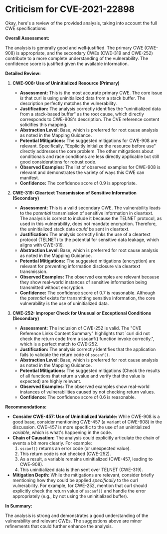 # Criticism for CVE-2021-22898

Okay, here's a review of the provided analysis, taking into account the full CWE specifications:

**Overall Assessment:**

The analysis is generally good and well-justified. The primary CWE (CWE-908) is appropriate, and the secondary CWEs (CWE-319 and CWE-252) contribute to a more complete understanding of the vulnerability. The confidence score is justified given the available information.

**Detailed Review:**

1.  **CWE-908: Use of Uninitialized Resource (Primary)**

    *   **Assessment:** This is the most accurate primary CWE. The core issue *is* that curl is using uninitialized data from a stack buffer. The description perfectly matches the vulnerability.
    *   **Justification:** The analysis correctly identifies the "uninitialized data from a stack-based buffer" as the root cause, which directly corresponds to CWE-908's description. The CVE reference content solidifies this mapping.
    *   **Abstraction Level:** Base, which is preferred for root cause analysis as noted in the Mapping Guidance.
    *   **Potential Mitigations:** The suggested mitigations for CWE-908 are relevant. Specifically, "Explicitly initialize the resource before use" directly addresses the core problem.  The other mitigations about conditionals and race conditions are less directly applicable but still good considerations for robust code.
    *   **Observed Examples:** The list of observed examples for CWE-908 is relevant and demonstrates the variety of ways this CWE can manifest.
    *   **Confidence:**  The confidence score of 0.9 is appropriate.

2.  **CWE-319: Cleartext Transmission of Sensitive Information (Secondary)**

    *   **Assessment:** This is a valid secondary CWE. The vulnerability leads to the *potential* transmission of sensitive information in cleartext. The analysis is correct to include it because the TELNET protocol, as used in this vulnerability, does not mandate encryption. Therefore, the uninitialized stack data *could* be sent in cleartext.
    *   **Justification:** The analysis correctly links the use of a cleartext protocol (TELNET) to the potential for sensitive data leakage, which aligns with CWE-319.
    *   **Abstraction Level:** Base, which is preferred for root cause analysis as noted in the Mapping Guidance.
    *   **Potential Mitigations:** The suggested mitigations (encryption) are relevant for preventing information disclosure via cleartext transmission.
    *   **Observed Examples:** The observed examples are relevant because they show real-world instances of sensitive information being transmitted without encryption.
    *   **Confidence:** The confidence score of 0.7 is reasonable. Although the *potential* exists for transmitting sensitive information, the core vulnerability is the use of uninitialized data.

3.  **CWE-252: Improper Check for Unusual or Exceptional Conditions (Secondary)**
	*	**Assessment:** The inclusion of CWE-252 is valid. The "CVE Reference Links Content Summary" highlights that `curl did not check the return code from a sscanf() function invoke correctly.", which is a perfect match to CWE-252.
	*	**Justification:** The analysis correctly identifies that the application fails to validate the return code of `sscanf()`.
	*	**Abstraction Level:** Base, which is preferred for root cause analysis as noted in the Mapping Guidance.
	*	**Potential Mitigations:** The suggested mitigations (Check the results of all functions that return a value and verify that the value is expected) are highly relevant.
	*   **Observed Examples:** The observed examples show real-world instances of vulnerabilities caused by not checking return values.
	*   **Confidence:** The confidence score of 0.6 is reasonable.

**Recommendations:**

*   **Consider CWE-457: Use of Uninitialized Variable:** While CWE-908 is a good base, consider mentioning CWE-457 (a variant of CWE-908) in the discussion. CWE-457 is more specific to the use of an uninitialized *variable*, which is what's happening in the code.
*   **Chain of Causation:**  The analysis could explicitly articulate the chain of events a bit more clearly. For example:
    1.  `sscanf()` returns an error code (or unexpected value).
    2.  This return code is not checked (CWE-252).
    3.  As a result, a variable remains uninitialized (CWE-457, leading to CWE-908).
    4.  This uninitialized data is then sent over TELNET (CWE-319).
*   **Mitigation Depth:** While the mitigations are relevant, consider briefly mentioning how they could be applied *specifically* to the curl vulnerability. For example, for CWE-252, mention that curl should explicitly check the return value of `sscanf()` and handle the error appropriately (e.g., by not using the uninitialized buffer).

**In Summary:**

The analysis is strong and demonstrates a good understanding of the vulnerability and relevant CWEs. The suggestions above are minor refinements that could further enhance the analysis.